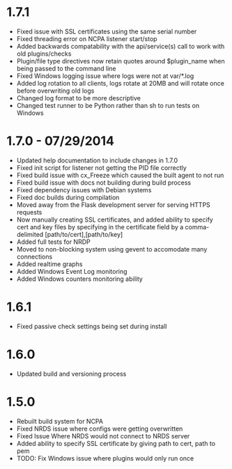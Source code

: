 1.7.1
==================
- Fixed issue with SSL certificates using the same serial number
- Fixed threading error on NCPA listener start/stop
- Added backwards compatability with the api/service(s) call to work with old plugins/checks
- Plugin/file type directives now retain quotes around $plugin_name when being passed to the command line
- Fixed Windows logging issue where logs were not at var/*.log
- Added log rotation to all clients, logs rotate at 20MB and will rotate once before overwriting old logs
- Changed log format to be more descriptive
- Changed test runner to be Python rather than sh to run tests on Windows

1.7.0 - 07/29/2014
==================
- Updated help documentation to include changes in 1.7.0
- Fixed init script for listener not getting the PID file correctly
- Fixed build issue with cx_Freeze which caused the built agent to not run
- Fixed build issue with docs not building during build process
- Fixed dependency issues with Debian systems
- Fixed doc builds during compilation
- Moved away from the Flask development server for serving HTTPS requests
- Now manually creating SSL certificates, and added ability to specify
  cert and key files by specifying in the certificate field by
  a comma-delimited [path/to/cert],[path/to/key]
- Added full tests for NRDP
- Moved to non-blocking system using gevent to accomodate many connections
- Added realtime graphs
- Added Windows Event Log monitoring
- Added Windows counters monitoring ability

1.6.1
==================
- Fixed passive check settings being set during install

1.6.0
==================
- Updated build and versioning process

1.5.0
==================
- Rebuilt build system for NCPA
- Fixed NRDS issue where configs were getting overwritten
- Fixed Issue Where NRDS would not connect to NRDS server
- Added ability to specify SSL certificate by giving path to cert, path to pem
- TODO: Fix Windows issue where plugins would only run once

